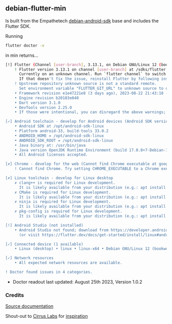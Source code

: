 ## debian-flutter-min

Is built from the Empathetech [debian-android-sdk](../debian-android-sdk/Dockerfile) base and includes the Flutter SDK.

Running
```bash
flutter doctor -v
```
in min returns...

```bash
[!] Flutter (Channel [user-branch], 3.13.1, on Debian GNU/Linux 12 (bookworm) 6.2.0-26-generic, locale en_US)
    ! Flutter version 3.13.1 on channel [user-branch] at /sdks/flutter
      Currently on an unknown channel. Run `flutter channel` to switch to an official channel.
      If that doesn't fix the issue, reinstall Flutter by following instructions at https://flutter.dev/docs/get-started/install.
    ! Upstream repository unknown source is not a standard remote.
      Set environment variable "FLUTTER_GIT_URL" to unknown source to dismiss this error.
    • Framework revision e1e47221e8 (3 days ago), 2023-08-22 21:43:18 -0700
    • Engine revision b20183e040
    • Dart version 3.1.0
    • DevTools version 2.25.0
    • If those were intentional, you can disregard the above warnings; however it is recommended to use "git" directly to perform update checks and upgrades.

[✓] Android toolchain - develop for Android devices (Android SDK version 33.0.2)
    • Android SDK at /opt/android-sdk-linux
    • Platform android-33, build-tools 33.0.2
    • ANDROID_HOME = /opt/android-sdk-linux
    • ANDROID_SDK_ROOT = /opt/android-sdk-linux
    • Java binary at: /usr/bin/java
    • Java version OpenJDK Runtime Environment (build 17.0.8+7-Debian-1deb12u1)
    • All Android licenses accepted.

[✗] Chrome - develop for the web (Cannot find Chrome executable at google-chrome)
    ! Cannot find Chrome. Try setting CHROME_EXECUTABLE to a Chrome executable.

[✗] Linux toolchain - develop for Linux desktop
    ✗ clang++ is required for Linux development.
      It is likely available from your distribution (e.g.: apt install clang), or can be downloaded from https://releases.llvm.org/
    ✗ CMake is required for Linux development.
      It is likely available from your distribution (e.g.: apt install cmake), or can be downloaded from https://cmake.org/download/
    ✗ ninja is required for Linux development.
      It is likely available from your distribution (e.g.: apt install ninja-build), or can be downloaded from https://github.com/ninja-build/ninja/releases
    ✗ pkg-config is required for Linux development.
      It is likely available from your distribution (e.g.: apt install pkg-config), or can be downloaded from https://www.freedesktop.org/wiki/Software/pkg-config/

[!] Android Studio (not installed)
    • Android Studio not found; download from https://developer.android.com/studio/index.html
      (or visit https://flutter.dev/docs/get-started/install/linux#android-setup for detailed instructions).

[✓] Connected device (1 available)
    • Linux (desktop) • linux • linux-x64 • Debian GNU/Linux 12 (bookworm) 6.2.0-26-generic

[✓] Network resources
    • All expected network resources are available.

! Doctor found issues in 4 categories.
```
* Doctor readout last updated: August 25th 2023, Version 1.0.2

### Credits

[Source documentation](https://docs.flutter.dev/get-started/install/linux)

Shout-out to [Cirrus Labs](https://github.com/cirruslabs/) for [inspiration](https://github.com/cirruslabs/docker-images-flutter/tree/master/sdk/Dockerfile)
